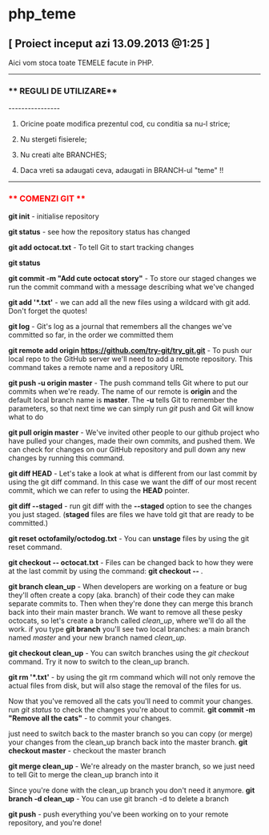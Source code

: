 php_teme
================ 
[ Proiect inceput azi 13.09.2013 @1:25 ]
----------------
Aici vom stoca toate TEMELE facute in PHP.

----------------

<h3>** REGULI DE UTILIZARE**</h3>
----------------

1) Oricine poate modifica prezentul cod, cu conditia sa nu-l strice;

2) Nu stergeti fisierele;

3) Nu creati alte BRANCHES;

4) Daca vreti sa adaugati ceva, adaugati in BRANCH-ul "teme" !!

-----------------
<h3 style="color: red;">** COMENZI GIT **</h3>

<b>git init</b> - initialise repository

<b>git status</b> - see how the repository status has changed

<b>git add octocat.txt</b> - To tell Git to start tracking changes

  <b>git status</b>
  

<b>git commit -m "Add cute octocat story"</b> - To store our staged changes we run the commit command with a message describing what we've changed

<b>git add '*.txt'</b> - we can add all the new files using a wildcard with git add. Don't forget the quotes!

<b>git log</b> - Git's log as a journal that remembers all the changes we've committed so far, in the order we committed them

<b>git remote add origin https://github.com/try-git/try_git.git</b> - To push our local repo to the GitHub server we'll need to add a remote repository. This command takes a remote name and a repository URL

<b>git push -u origin master</b> - The push command tells Git where to put our commits when we're ready. The name of our remote is <b>origin</b> and the default local branch name is <b>master</b>. The <b> -u</b> tells Git to remember the parameters, so that next time we can simply run <i>git</i> push and Git will know what to do

<b>git pull origin master</b> - We've invited other people to our github project who have pulled your changes, made their own commits, and pushed them. We can check for changes on our GitHub repository and pull down any new changes by running this command.

<b>git diff HEAD</b> - Let's take a look at what is different from our last commit by using the git diff command. In this case we want the diff of our most recent commit, which we can refer to using the <b>HEAD</b> pointer.

<b>git diff --staged</b> - run git diff with the <b>--staged</b> option to see the changes you just staged. (<b>staged</b> files are files we have told git that are ready to be committed.)

<b>git reset octofamily/octodog.txt</b> - You can <b>unstage</b> files by using the git reset command.

<b>git checkout -- octocat.txt</b> - Files can be changed back to how they were at the last commit by using the command: <b>git checkout -- <target> </b>.

<b>git branch clean_up</b> - When developers are working on a feature or bug they'll often create a copy (aka. branch) of their code they can make separate commits to. Then when they're done they can merge this branch back into their main master branch. We want to remove all these pesky octocats, so let's create a branch called <i>clean_up</i>, where we'll do all the work.
if you type <b>git branch</b> you'll see two local branches: a main branch named <i>master</i> and your new branch named <i>clean_up</i>.

<b>git checkout clean_up</b> - You can switch branches using the <i>git checkout <branch> </i> command. Try it now to switch to the clean_up branch.

<b>git rm '*.txt'</b> - by using the git rm command which will not only remove the actual files from disk, but will also stage the removal of the files for us. 

Now that you've removed all the cats you'll need to commit your changes.
run <i>git status</i> to check the changes you're about to commit.
<b>git commit -m "Remove all the cats"</b> - to commit your changes.

just need to switch back to the master branch so you can copy (or merge) your changes from the clean_up branch back into the master branch.
<b>git checkout master</b> - checkout the master branch

<b>git merge clean_up</b> - We're already on the master branch, so we just need to tell Git to merge the clean_up branch into it

Since you're done with the clean_up branch you don't need it anymore.
<b>git branch -d clean_up</b> - You can use git branch -d <branch name> to delete a branch

<b>git push</b> - push everything you've been working on to your remote repository, and you're done!
